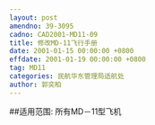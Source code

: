```yaml
---
layout: post
amendno: 39-3095
cadno: CAD2001-MD11-09
title: 修改MD-11飞行手册
date: 2001-01-15 00:00:00 +0800
effdate: 2001-01-19 00:00:00 +0800
tag: MD11
categories: 民航华东管理局适航处
author: 郭奕柏
---
```


##适用范围:
所有MD－11型飞机

